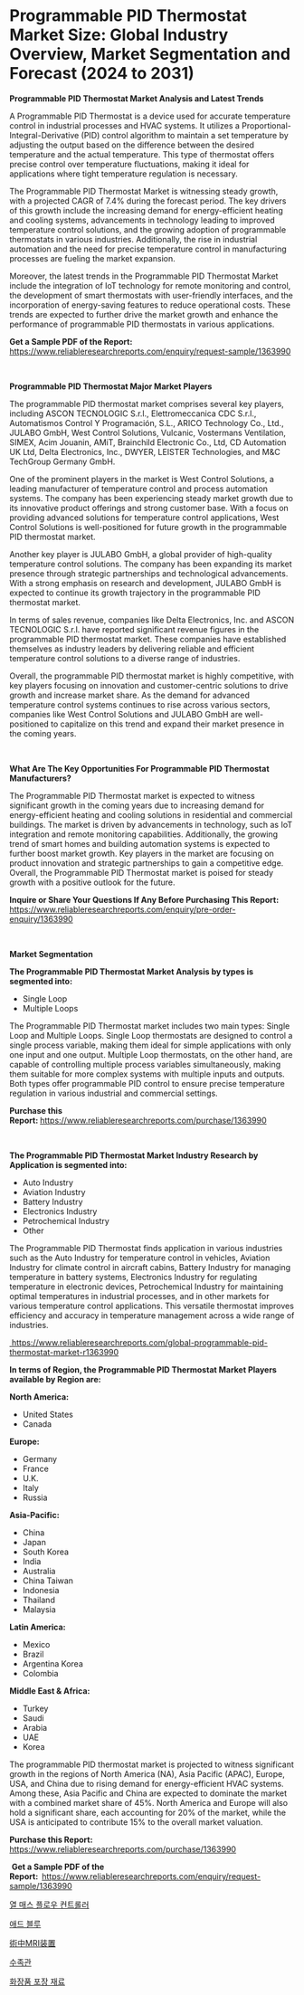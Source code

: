 <p><h1>Programmable PID Thermostat Market Size: Global Industry Overview, Market Segmentation and Forecast (2024 to 2031)</h1></p><p><strong>Programmable PID Thermostat Market Analysis and Latest Trends</strong></p>
<p><p>A Programmable PID Thermostat is a device used for accurate temperature control in industrial processes and HVAC systems. It utilizes a Proportional-Integral-Derivative (PID) control algorithm to maintain a set temperature by adjusting the output based on the difference between the desired temperature and the actual temperature. This type of thermostat offers precise control over temperature fluctuations, making it ideal for applications where tight temperature regulation is necessary.</p><p>The Programmable PID Thermostat Market is witnessing steady growth, with a projected CAGR of 7.4% during the forecast period. The key drivers of this growth include the increasing demand for energy-efficient heating and cooling systems, advancements in technology leading to improved temperature control solutions, and the growing adoption of programmable thermostats in various industries. Additionally, the rise in industrial automation and the need for precise temperature control in manufacturing processes are fueling the market expansion.</p><p>Moreover, the latest trends in the Programmable PID Thermostat Market include the integration of IoT technology for remote monitoring and control, the development of smart thermostats with user-friendly interfaces, and the incorporation of energy-saving features to reduce operational costs. These trends are expected to further drive the market growth and enhance the performance of programmable PID thermostats in various applications.</p></p>
<p><strong>Get a Sample PDF of the Report:&nbsp;</strong> <a href="https://www.reliableresearchreports.com/enquiry/request-sample/1363990">https://www.reliableresearchreports.com/enquiry/request-sample/1363990</a></p>
<p>&nbsp;</p>
<p><strong>Programmable PID Thermostat Major Market Players</strong></p>
<p><p>The programmable PID thermostat market comprises several key players, including ASCON TECNOLOGIC S.r.l., Elettromeccanica CDC S.r.l., Automatismos Control Y Programación, S.L., ARICO Technology Co., Ltd., JULABO GmbH, West Control Solutions, Vulcanic, Vostermans Ventilation, SIMEX, Acim Jouanin, AMiT, Brainchild Electronic Co., Ltd, CD Automation UK Ltd, Delta Electronics, Inc., DWYER, LEISTER Technologies, and M&C TechGroup Germany GmbH.</p><p>One of the prominent players in the market is West Control Solutions, a leading manufacturer of temperature control and process automation systems. The company has been experiencing steady market growth due to its innovative product offerings and strong customer base. With a focus on providing advanced solutions for temperature control applications, West Control Solutions is well-positioned for future growth in the programmable PID thermostat market.</p><p>Another key player is JULABO GmbH, a global provider of high-quality temperature control solutions. The company has been expanding its market presence through strategic partnerships and technological advancements. With a strong emphasis on research and development, JULABO GmbH is expected to continue its growth trajectory in the programmable PID thermostat market.</p><p>In terms of sales revenue, companies like Delta Electronics, Inc. and ASCON TECNOLOGIC S.r.l. have reported significant revenue figures in the programmable PID thermostat market. These companies have established themselves as industry leaders by delivering reliable and efficient temperature control solutions to a diverse range of industries.</p><p>Overall, the programmable PID thermostat market is highly competitive, with key players focusing on innovation and customer-centric solutions to drive growth and increase market share. As the demand for advanced temperature control systems continues to rise across various sectors, companies like West Control Solutions and JULABO GmbH are well-positioned to capitalize on this trend and expand their market presence in the coming years.</p></p>
<p>&nbsp;</p>
<p><strong>What Are The Key Opportunities For Programmable PID Thermostat Manufacturers?</strong></p>
<p><p>The Programmable PID Thermostat market is expected to witness significant growth in the coming years due to increasing demand for energy-efficient heating and cooling solutions in residential and commercial buildings. The market is driven by advancements in technology, such as IoT integration and remote monitoring capabilities. Additionally, the growing trend of smart homes and building automation systems is expected to further boost market growth. Key players in the market are focusing on product innovation and strategic partnerships to gain a competitive edge. Overall, the Programmable PID Thermostat market is poised for steady growth with a positive outlook for the future.</p></p>
<p><strong>Inquire or Share Your Questions If Any Before Purchasing This Report:</strong> <a href="https://www.reliableresearchreports.com/enquiry/pre-order-enquiry/1363990">https://www.reliableresearchreports.com/enquiry/pre-order-enquiry/1363990</a></p>
<p>&nbsp;</p>
<p><strong>Market Segmentation</strong></p>
<p><strong>The Programmable PID Thermostat Market Analysis by types is segmented into:</strong></p>
<p><ul><li>Single Loop</li><li>Multiple Loops</li></ul></p>
<p><p>The Programmable PID Thermostat market includes two main types: Single Loop and Multiple Loops. Single Loop thermostats are designed to control a single process variable, making them ideal for simple applications with only one input and one output. Multiple Loop thermostats, on the other hand, are capable of controlling multiple process variables simultaneously, making them suitable for more complex systems with multiple inputs and outputs. Both types offer programmable PID control to ensure precise temperature regulation in various industrial and commercial settings.</p></p>
<p><strong>Purchase this Report:&nbsp;</strong><a href="https://www.reliableresearchreports.com/purchase/1363990">https://www.reliableresearchreports.com/purchase/1363990</a></p>
<p>&nbsp;</p>
<p><strong>The Programmable PID Thermostat Market Industry Research by Application is segmented into:</strong></p>
<p><ul><li>Auto Industry</li><li>Aviation Industry</li><li>Battery Industry</li><li>Electronics Industry</li><li>Petrochemical Industry</li><li>Other</li></ul></p>
<p><p>The Programmable PID Thermostat finds application in various industries such as the Auto Industry for temperature control in vehicles, Aviation Industry for climate control in aircraft cabins, Battery Industry for managing temperature in battery systems, Electronics Industry for regulating temperature in electronic devices, Petrochemical Industry for maintaining optimal temperatures in industrial processes, and in other markets for various temperature control applications. This versatile thermostat improves efficiency and accuracy in temperature management across a wide range of industries.</p></p>
<p><a href="https://www.reliableresearchreports.com/global-programmable-pid-thermostat-market-r1363990">&nbsp;https://www.reliableresearchreports.com/global-programmable-pid-thermostat-market-r1363990</a></p>
<p><strong>In terms of Region, the Programmable PID Thermostat Market Players available by Region are:</strong></p>
<p>
    <p> <strong> North America: </strong>
        <ul>
            <li>United States</li>
            <li>Canada</li>
        </ul>
        </p> 
    <p> <strong> Europe: </strong>
        <ul>
            <li>Germany</li>
            <li>France</li>
            <li>U.K.</li>
            <li>Italy</li>
            <li>Russia</li>
        </ul>
        </p> 
    <p> <strong> Asia-Pacific: </strong>
        <ul>
            <li>China</li>
            <li>Japan</li>
            <li>South Korea</li>
            <li>India</li>
            <li>Australia</li>
            <li>China Taiwan</li>
            <li>Indonesia</li>
            <li>Thailand</li>
            <li>Malaysia</li>
        </ul>
        </p> 
    <p> <strong> Latin America: </strong>
        <ul>
            <li>Mexico</li>
            <li>Brazil</li>
            <li>Argentina Korea</li>
            <li>Colombia</li>
        </ul>
        </p> 
    <p> <strong> Middle East & Africa: </strong>
        <ul>
            <li>Turkey</li>
            <li>Saudi</li>
            <li>Arabia</li>
            <li>UAE</li>
            <li>Korea</li>
        </ul>
    </p>
    </p>
<p><p>The programmable PID thermostat market is projected to witness significant growth in the regions of North America (NA), Asia Pacific (APAC), Europe, USA, and China due to rising demand for energy-efficient HVAC systems. Among these, Asia Pacific and China are expected to dominate the market with a combined market share of 45%. North America and Europe will also hold a significant share, each accounting for 20% of the market, while the USA is anticipated to contribute 15% to the overall market valuation.</p></p>
<p><strong>Purchase this Report: </strong><a href="https://www.reliableresearchreports.com/purchase/1363990">https://www.reliableresearchreports.com/purchase/1363990</a></p>
<p>&nbsp;<strong>Get a Sample PDF of the Report:&nbsp;&nbsp;</strong><a href="https://www.reliableresearchreports.com/enquiry/request-sample/1363990">https://www.reliableresearchreports.com/enquiry/request-sample/1363990</a></p>
<p><strong></strong></p>
<p><p><a href="https://medium.com/@christianlarkinus/%EC%97%B4%EB%9F%89%EC%A7%88%EB%9F%89%ED%9D%90%EB%A6%84%EC%BB%A8%ED%8A%B8%EB%A1%A4%EB%9F%AC-%EC%8B%9C%EC%9E%A5-%EC%A2%85%EB%A5%98-%EC%9D%91%EC%9A%A9-%EB%B0%8F-%EC%A7%80%EB%A6%AC%EC%97%90-%EB%8C%80%ED%95%9C-%ED%8F%AC%EA%B4%84%EC%A0%81-%ED%8F%89%EA%B0%80-314caab874ab">열 매스 플로우 컨트롤러</a></p><p><a href="https://medium.com/@kirstenhintz/ad-blue-%EC%8B%9C%EC%9E%A5-%EC%A0%84%EB%A7%9D-%EC%82%B0%EC%97%85-%EA%B0%9C%EC%9A%94-%EB%B0%8F-%EC%98%88%EC%B8%A1-2024%EB%85%84%EB%B6%80%ED%84%B0-2031%EB%85%84%EA%B9%8C%EC%A7%80-07ea32d6033e">애드 블루</a></p><p><a href="https://medium.com/@jerrycurtis23/%E6%89%8B%E8%A1%93%E4%B8%ADmri%E6%A9%9F%E5%99%A8%E5%B8%82%E5%A0%B4-%E7%AB%B6%E4%BA%89%E5%88%86%E6%9E%90-%E5%B8%82%E5%A0%B4%E3%83%88%E3%83%AC%E3%83%B3%E3%83%89-%E3%81%8A%E3%82%88%E3%81%B32031%E5%B9%B4%E3%81%BE%E3%81%A7%E3%81%AE%E4%BA%88%E6%B8%AC-bd4c461550e8">術中MRI装置</a></p><p><a href="https://medium.com/@autumnberge/%EC%88%98%EC%A1%B1%EA%B4%80-%EC%8B%9C%EC%9E%A5-%EB%B6%84%EC%84%9D-cagr-%EC%8B%9C%EC%9E%A5-%EC%84%B8%EB%B6%84%ED%99%94-%EB%B0%8F-%EA%B8%80%EB%A1%9C%EB%B2%8C-%EC%82%B0%EC%97%85-%EA%B0%9C%EC%9A%94-fe2404a81232">수족관</a></p><p><a href="https://medium.com/@kathyorton6556/%ED%99%94%EC%9E%A5%ED%92%88-%ED%8F%AC%EC%9E%A5-%EC%86%8C%EC%9E%AC-%EC%8B%9C%EC%9E%A5-%EB%B6%84%EC%84%9D-cagr-%EC%8B%9C%EC%9E%A5-%EC%84%B8%EB%B6%84%ED%99%94-%EB%B0%8F-%EA%B8%80%EB%A1%9C%EB%B2%8C-%EC%82%B0%EC%97%85-%EA%B0%9C%EC%9A%94-c26f0e6dd7c1">화장품 포장 재료</a></p></p>